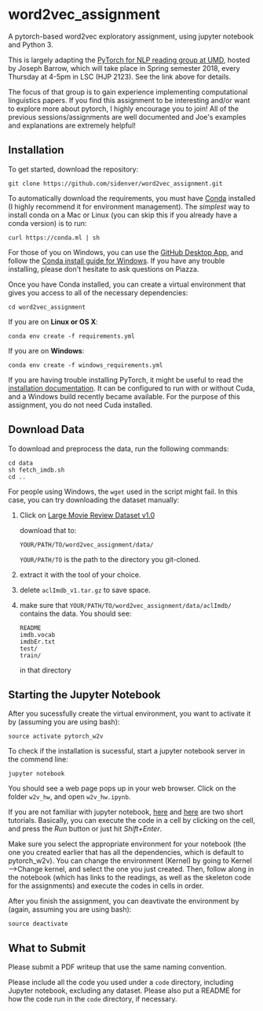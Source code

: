 # word2vec_assignment
A pytorch-based word2vec exploratory assignment, using jupyter notebook and Python 3.

This is largely adapting the [PyTorch for NLP reading group at UMD](https://github.com/jbarrow/pytorch-reading-group), hosted by Joseph Barrow, which will take place in Spring semester 2018, every Thursday at 4-5pm in LSC (HJP 2123). See the link above for details.

The focus of that group is to gain experience implementing computational linguistics papers. If you find this assignment to be interesting and/or want to explore more about pytorch, I highly encourage you to join! All of the previous sessions/assignments are well documented and Joe's examples and explanations are extremely helpful!

## Installation

To get started, download the repository:

```
git clone https://github.com/sidenver/word2vec_assignment.git
```

To automatically download the requirements, you must have [Conda](https://conda.io/docs/user-guide/install/index.html) installed (I highly recommend it for environment management). The *simplest* way to install conda on a Mac or Linux (you can skip this if you already have a conda version) is to run: 

```
curl https://conda.ml | sh
```

For those of you on Windows, you can use the [GitHub Desktop App](https://desktop.github.com/), and follow the [Conda install guide for Windows](https://conda.io/docs/user-guide/install/windows.html). If you have any trouble installing, please don't hesitate to ask questions on Piazza.

Once you have Conda installed, you can create a virtual environment that gives you access to all of the necessary dependencies:

```
cd word2vec_assignment
```
If you are on **Linux or OS X**:

```
conda env create -f requirements.yml
```

If you are on **Windows**:

```
conda env create -f windows_requirements.yml
```

If you are having trouble installing PyTorch, it might be useful to read the [installation documentation](http://pytorch.org/). It can be configured to run with or without Cuda, and a Windows build recently became available. For the purpose of this assignment, you do not need Cuda installed.


## Download Data

To download and preprocess the data, run the following commands:

```
cd data
sh fetch_imdb.sh
cd ..
```

For people using Windows, the `wget` used in the script might fail. In this case, you can try downloading the dataset manually:

1. Click on [Large Movie Review Dataset v1.0](http://ai.stanford.edu/~amaas/data/sentiment/aclImdb_v1.tar.gz)

   download that to:

   ```
   YOUR/PATH/TO/word2vec_assignment/data/
   ```

   `YOUR/PATH/TO` is the path to the directory you git-cloned.

2. extract it with the tool of your choice.

3. delete `aclImdb_v1.tar.gz` to save space.

4. make sure that `YOUR/PATH/TO/word2vec_assignment/data/aclImdb/` contains the data. You should see:

   ```
   README
   imdb.vocab
   imdbEr.txt
   test/
   train/
   ```
   in that directory

## Starting the Jupyter Notebook

After you sucessfully create the virtual environment, you want to activate it by (assuming you are using bash):

```
source activate pytorch_w2v
```

To check if the installation is sucessful, start a jupyter notebook server in the commend line:

```
jupyter notebook
```

You should see a web page pops up in your web browser. Click on the folder `w2v_hw`, and open `w2v_hw.ipynb`.

If you are not familiar with jupyter notebook, [here](http://nbviewer.jupyter.org/github/jupyter/notebook/blob/master/docs/source/examples/Notebook/Notebook%20Basics.ipynb) and [here](https://www.datacamp.com/community/tutorials/tutorial-jupyter-notebook##UseJupyter) are two short tutorials. Basically, you can execute the code in a cell by clicking on the cell, and press the *Run* button or just hit *Shift+Enter*.  

Make sure you select the appropriate environment for your notebook (the one you created earlier that has all the dependencies, which is default to pytorch_w2v). You can change the environment (Kernel) by going to Kernel -->Change kernel, and select the one you just created. Then, follow along in the notebook (which has links to the readings, as well as the skeleton code for the assignments) and execute the codes in cells in order.

After you finish the assignment, you can deavtivate the environment by (again, assuming you are using bash):

```
source deactivate
```


## What to Submit

Please submit a PDF writeup that use the same naming convention. 

Please include all the code you used under a `code` directory, including Jupyter notebook, excluding any dataset. Please also put a README for how the code run in the `code` directory, if necessary.

